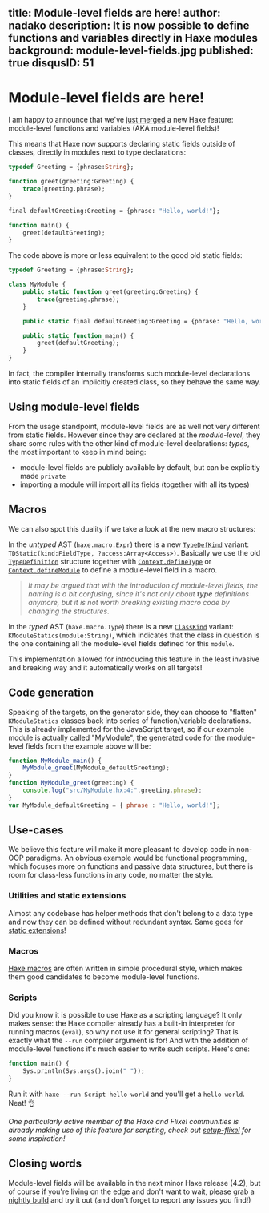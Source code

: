 title: Module-level fields are here!
author: nadako
description: It is now possible to define functions and variables directly in Haxe modules
background: module-level-fields.jpg
published: true
disqusID: 51
---
# Module-level fields are here!

I am happy to announce that we've [just merged](https://github.com/HaxeFoundation/haxe/pull/8460) a new Haxe feature: module-level functions and variables (AKA module-level fields)!

This means that Haxe now supports declaring static fields outside of classes, directly in modules next to type declarations:

```haxe
typedef Greeting = {phrase:String};

function greet(greeting:Greeting) {
	trace(greeting.phrase);
}

final defaultGreeting:Greeting = {phrase: "Hello, world!"};

function main() {
	greet(defaultGreeting);
}
```

The code above is more or less equivalent to the good old static fields:

```haxe
typedef Greeting = {phrase:String};

class MyModule {
	public static function greet(greeting:Greeting) {
		trace(greeting.phrase);
	}

	public static final defaultGreeting:Greeting = {phrase: "Hello, world!"};

	public static function main() {
		greet(defaultGreeting);
	}
}
```

In fact, the compiler internally transforms such module-level declarations into static fields of an implicitly created class, so they behave the same way.

## Using module-level fields

From the usage standpoint, module-level fields are as well not very different from static fields. However since they are declared at the _module-level_, they share some rules with the other kind of module-level declarations: _types_, the most important to keep in mind being:

 - module-level fields are publicly available by default, but can be explicitly made `private`
 - importing a module will import all its fields (together with all its types)

## Macros

We can also spot this duality if we take a look at the new macro structures:

In the *untyped* AST (`haxe.macro.Expr`) there is a new [`TypeDefKind`](https://api.haxe.org/v/development/haxe/macro/TypeDefKind.html) variant: `TDStatic(kind:FieldType, ?access:Array<Access>)`. Basically we use the old [`TypeDefinition`](https://api.haxe.org/v/development/haxe/macro/TypeDefinition.html) structure together with [`Context.defineType`](https://api.haxe.org/v/development/haxe/macro/Context.html#defineType) or [`Context.defineModule`](https://api.haxe.org/v/development/haxe/macro/Context.html#defineModule) to define a module-level field in a macro.

> *It may be argued that with the introduction of module-level fields, the naming is a bit confusing, since it's not only about **type** definitions anymore, but it is not worth breaking existing macro code by changing the structures*.

In the *typed* AST (`haxe.macro.Type`) there is a new [`ClassKind`](https://api.haxe.org/v/development/haxe/macro/ClassKind.html) variant: `KModuleStatics(module:String)`, which indicates that the class in question is the one containing all the module-level fields defined for this `module`.

This implementation allowed for introducing this feature in the least invasive and breaking way and it automatically works on all targets!

## Code generation

Speaking of the targets, on the generator side, they can choose to "flatten" `KModuleStatics` classes back into series of function/variable declarations. This is already implemented for the JavaScript target, so if our example module is actually called "MyModule", the generated code for the module-level fields from the example above will be:

```js
function MyModule_main() {
	MyModule_greet(MyModule_defaultGreeting);
}
function MyModule_greet(greeting) {
	console.log("src/MyModule.hx:4:",greeting.phrase);
}
var MyModule_defaultGreeting = { phrase : "Hello, world!"};
```

## Use-cases

We believe this feature will make it more pleasant to develop code in non-OOP paradigms. An obvious example would be functional programming, which focuses more on functions and passive data structures, but there is room for class-less functions in any code, no matter the style.

### Utilities and static extensions

Almost any codebase has helper methods that don't belong to a data type and now they can be defined without redundant syntax. Same goes for [static extensions](https://haxe.org/manual/lf-static-extension.html)!

### Macros

[Haxe macros](https://haxe.org/manual/macro.html) are often written in simple procedural style, which makes them good candidates to become module-level functions.

### Scripts

Did you know it is possible to use Haxe as a scripting language? It only makes sense: the Haxe compiler already has a built-in interpreter for running macros (`eval`), so why not use it for general scripting? That is exactly what the `--run` compiler argument is for! And with the addition of module-level functions it's much easier to write such scripts. Here's one:

```haxe
function main() {
	Sys.println(Sys.args().join(" "));
}
```

Run it with `haxe --run Script hello world` and you'll get a `hello world`. Neat! 👌

*One particularly active member of the Haxe and Flixel communities is already making use of this feature for scripting, check out [setup-flixel](https://github.com/HaxeFlixel/setup-flixel) for some inspiration!*

## Closing words

Module-level fields will be available in the next minor Haxe release (4.2), but of course if you're living on the edge and don't want to wait, please grab a [nightly build](https://build.haxe.org/) and try it out (and don't forget to report any issues you find!)
